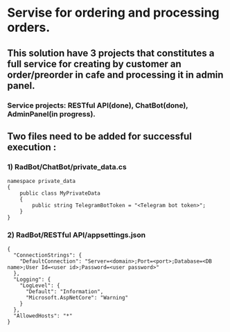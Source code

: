 # Servise for ordering and processing orders.
## This solution have 3 projects that constitutes a full service for creating by customer an order/preorder in cafe and processing it in admin panel.
### Service projects: RESTful API(done), ChatBot(done), AdminPanel(in progress).


## Two files need to be added for successful  execution :
### 1) RadBot/ChatBot/private_data.cs
```
namespace private_data
{
    public class MyPrivateData
    {
        public string TelegramBotToken = "<Telegram bot token>";
    }
}
```
### 2) RadBot/RESTful API/appsettings.json
```
{
  "ConnectionStrings": {
    "DefaultConnection": "Server=<domain>;Port=<port>;Database=<DB name>;User Id=<user id>;Password=<user password>"
  },
  "Logging": {
    "LogLevel": {
      "Default": "Information",
      "Microsoft.AspNetCore": "Warning"
    }
  },
  "AllowedHosts": "*"
}
```
